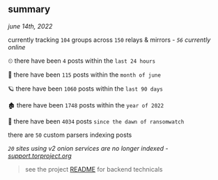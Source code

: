 
## summary
_june 14th, 2022_

currently tracking `104` groups across `150` relays & mirrors - _`56` currently online_

⏲ there have been `4` posts within the `last 24 hours`

🦈 there have been `115` posts within the `month of june`

🪐 there have been `1060` posts within the `last 90 days`

🏚 there have been `1748` posts within the `year of 2022`

🦕 there have been `4034` posts `since the dawn of ransomwatch`

there are `50` custom parsers indexing posts

_`20` sites using v2 onion services are no longer indexed - [support.torproject.org](https://support.torproject.org/onionservices/v2-deprecation/)_

> see the project [README](https://github.com/joshhighet/ransomwatch#ransomwatch--) for backend technicals
